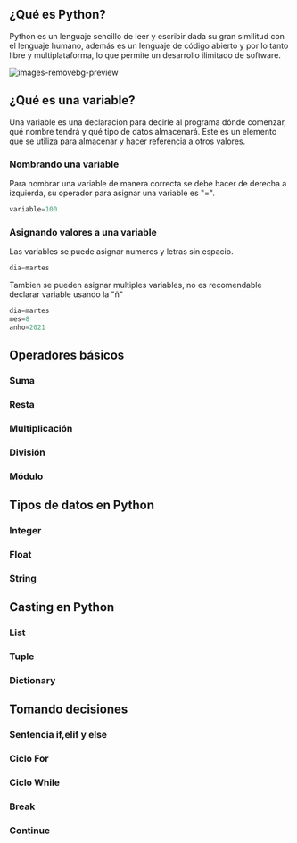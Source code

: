 ## ¿Qué es Python?
Python es un lenguaje sencillo de leer y escribir dada su gran similitud con el lenguaje humano, además es un lenguaje  de código abierto y por lo tanto libre y multiplataforma, lo que permite un desarrollo ilimitado de software.


   ![images-removebg-preview](https://user-images.githubusercontent.com/99736243/156488107-3f0082cc-d59e-47f6-b890-fa21367ef17b.png)


## ¿Qué es una variable?
Una variable es una declaracion para decirle al programa dónde comenzar, qué nombre tendrá y qué tipo de datos almacenará. Este es un elemento que se utiliza para almacenar y hacer referencia a otros valores.

### Nombrando una variable
Para nombrar una variable de manera correcta se debe hacer de derecha a izquierda, su operador para asignar una variable es "=".

```python
variable=100
```

### Asignando valores a una variable
Las variables se puede asignar numeros y letras sin espacio.

```python
dia=martes
```
Tambien se pueden asignar multiples variables, no es recomendable declarar variable usando la "ñ"
```python
dia=martes
mes=8
anho=2021
```

## Operadores básicos

### Suma

### Resta

### Multiplicación

### División

### Módulo

## Tipos de datos en Python

### Integer

### Float

### String

## Casting en Python

### List

### Tuple

### Dictionary

## Tomando decisiones

### Sentencia if,elif y else

### Ciclo For

### Ciclo While

### Break

### Continue
